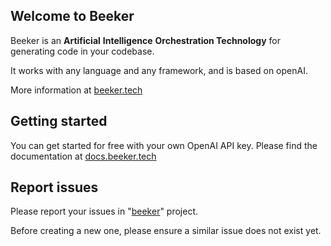 ## Welcome to Beeker

Beeker is an **Artificial** **Intelligence** **Orchestration Technology** for generating code in your codebase.

It works with any language and any framework, and is based on openAI.

More information at [beeker.tech](https://www.beeker.tech)

## Getting started

You can get started for free with your own OpenAI API key.
Please find the documentation at [docs.beeker.tech](https://docs.beeker.tech)

## Report issues

Please report your issues in "[beeker](https://github.com/beeker-tech/beeker)" project.

Before creating a new one, please ensure a similar issue does not exist yet.
